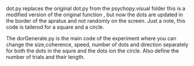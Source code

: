 dot.py replaces the original dot.py from the psychopy.visual folder
this is a modified version of the original function , but now the dots are updated in the border of the apratus and not randomly on the screen.
Just a note, this code is tailerod for a square and a circle.

The dorGenerate.py is the main code of the experiment where you can change the size,coherence, speed, number of dots and direction separately for both the dots in the squre and the dots ion the circle.
Also define the number of trials and their length.
